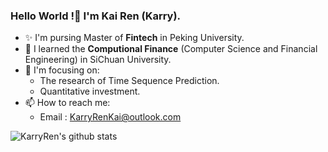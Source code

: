 ### Hello World !👋 I'm Kai Ren (Karry).

- ✨ I'm pursing Master of **Fintech** in Peking University.
- 🌱 I learned the **Computional Finance** (Computer Science and Financial Engineering) in SiChuan University.
- 🔭 I'm focusing on:
  - The research of Time Sequence Prediction.
  - Quantitative investment.
- 📫 How to reach me:
  - Email : KarryRenKai@outlook.com


<img align="center" src="https://github-readme-stats.vercel.app/api?username=KarryRen&show_icons=true&count_private=true" alt="KarryRen's github stats" />
